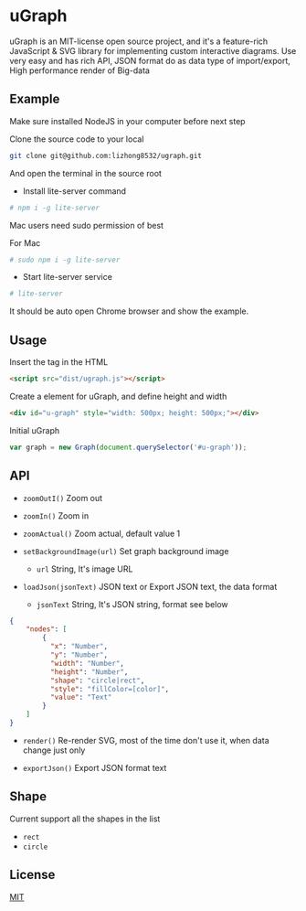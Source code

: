 # uGraph

uGraph is an MIT-license open source project, and it's a feature-rich JavaScript & SVG library for implementing custom
 interactive diagrams. Use very easy and has rich API, JSON format do as data type of import/export, 
 High performance render of Big-data

## Example
Make sure installed NodeJS in your computer before next step

Clone the source code to your local 

```bash
git clone git@github.com:lizhong8532/ugraph.git
```

And open the terminal in the source root

- Install lite-server command
```bash
# npm i -g lite-server
```
Mac users need sudo permission of best

For Mac
```bash
# sudo npm i -g lite-server 
```
- Start lite-server service
```bash
# lite-server
```
It should be auto open Chrome browser and show the example.

## Usage
Insert the tag in the HTML
```html
<script src="dist/ugraph.js"></script>
```

Create a element for uGraph, and define height and width
```html
<div id="u-graph" style="width: 500px; height: 500px;"></div>
```

Initial uGraph
```javascript
var graph = new Graph(document.querySelector('#u-graph'));
```

## API

- `zoomOutI()` 
Zoom out
 
- `zoomIn()` 
Zoom in

- `zoomActual()` 
Zoom actual, default value 1

- `setBackgroundImage(url)`
Set graph background image
    - `url` String, It's image URL

- `loadJson(jsonText)`
JSON text or Export JSON text, the data format
    - `jsonText` String, It's JSON string, format see below
```json
{
    "nodes": [
        {
          "x": "Number",
          "y": "Number",
          "width": "Number",
          "height": "Number",
          "shape": "circle|rect",
          "style": "fillColor=[color]",
          "value": "Text"
        }
    ]
} 
```

- `render()` 
Re-render SVG, most of the time don't use it, when data change just only

- `exportJson()`
Export JSON format text

## Shape
Current support all the shapes in the list
- `rect` 
- `circle`

## License
[MIT](https://opensource.org/licenses/MIT)
